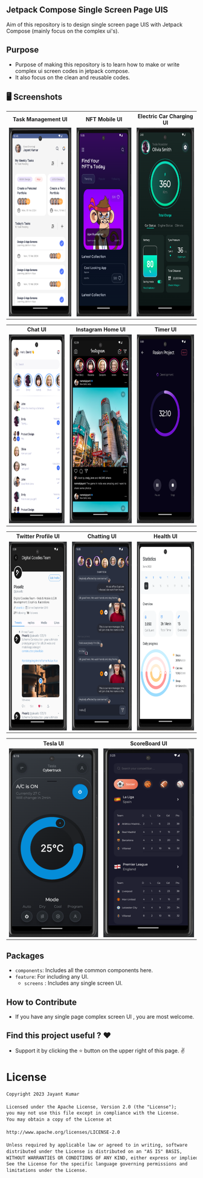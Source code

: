 ## Jetpack Compose Single Screen Page UIS

<p> Aim of this repository is to design single screen page UIS with Jetpack Compose (mainly focus on the complex ui's).</p>

## Purpose

- Purpose of making this repository is to learn how to make or write complex ui screen codes in
  jetpack compose.
- It also focus on the clean and reusable codes.

## 🖥️ Screenshots

<table style="width:100%">
  <tr>
    <th>Task Management UI</th>
    <th>NFT Mobile UI</th>
    <th>Electric Car Charging UI</th>
  </tr>
  <tr>
    <td><img src="screenshots/taskManagement.png" height="500" alt="task_management"/></td>
    <td><img src="screenshots/NFT.png" height="500" alt="nft_mobile"/></td>
    <td><img src="screenshots/electric_car.png" height="500" alt="electric+_car"/></td>
  </tr>
</table>
<table style="width:100%">
  <tr>
    <th>Chat UI</th>
   <th>Instagram Home UI</th>
   <th>Timer UI</th>
  </tr>
  <tr>
    <td><img src="screenshots/chat.png" height="500" alt="chat_ui"/></td>
    <td><img src="screenshots/instagram.png" height="500" alt="insta_ui"/></td>
   <td><img src="screenshots/Timer.png" height="500" alt="timer_ui"/></td>
  </tr>
</table>

<table style="width:100%">
  <tr>
    <th>Twitter Profile UI</th>
    <th>Chatting UI</th>
    <th>Health UI</th>
  </tr>
  <tr>
    <td><img src="screenshots/twitter_profile.png" height="500" alt="twitter_profile_ui"/></td>
    <td><img src="screenshots/chatting.png" height="500" alt="chatting_ui"/></td>
    <td><img src="screenshots/health_ui.png" height="500" alt="health_ui"/></td>
  </tr>
</table>

<table style="width:100%">
  <tr>
    <th>Tesla UI</th>
    <th>ScoreBoard UI</th>
  </tr>
  <tr>
    <td><img src="screenshots/tesla_ui.png" height="500" alt="tesla_ui"/></td>
    <td><img src="screenshots/scoreboard_ui.png" height="500" alt="scoreboard_ui"/></td>
  </tr>
</table>

## Packages

- `components`: Includes all the common components here.
- `feature`: For including any UI.
    - `screens` : Includes any single screen UI.

## How to Contribute

- If you have any single page complex screen UI , you are most welcome.

## Find this project useful ? ❤️

- Support it by clicking the ⭐️ button on the upper right of this page. ✌️

# License

```markdown
Copyright 2023 Jayant Kumar

Licensed under the Apache License, Version 2.0 (the "License");
you may not use this file except in compliance with the License.
You may obtain a copy of the License at

http://www.apache.org/licenses/LICENSE-2.0

Unless required by applicable law or agreed to in writing, software
distributed under the License is distributed on an "AS IS" BASIS,
WITHOUT WARRANTIES OR CONDITIONS OF ANY KIND, either express or implied.
See the License for the specific language governing permissions and
limitations under the License.
```
